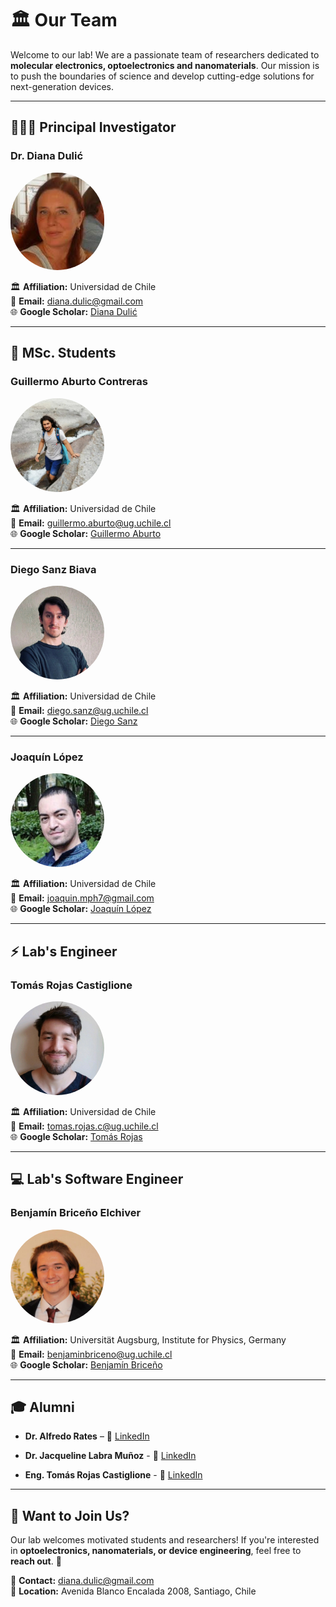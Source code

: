 # 🏛 Our Team

Welcome to our lab! We are a passionate team of researchers dedicated to **molecular electronics, optoelectronics and nanomaterials**. Our mission is to push the boundaries of science and develop cutting-edge solutions for next-generation devices.

---

## 👩🏼‍🔬 Principal Investigator

### **Dr. Diana Dulić**  
<img src="images/people/diana-dulic.png" width="150px" style="border-radius: 100px;">

🏛 **Affiliation:** Universidad de Chile  
📧 **Email:** [diana.dulic@gmail.com](mailto:diana.dulic@gmail.com)  
🌐 **Google Scholar:** [Diana Dulić](https://scholar.google.com/citations?user=6PJLDzkAAAAJ&hl=en)  

---

## 🔬 MSc. Students

### **Guillermo Aburto Contreras**  
<img src="images/people/guillermo-aburto.jpg" width="150px" style="border-radius: 100px;">  

🏛 **Affiliation:** Universidad de Chile  
📧 **Email:** [guillermo.aburto@ug.uchile.cl](mailto:guillermo.aburto@ug.uchile.cl)  
🌐 **Google Scholar:** [Guillermo Aburto](#)  

---

### **Diego Sanz Biava**  
<img src="images/people/diego-sanz.jpg" width="150px" style="border-radius: 100px;">  

🏛 **Affiliation:** Universidad de Chile  
📧 **Email:** [diego.sanz@ug.uchile.cl](mailto:diego.sanz@ug.uchile.cl)  
🌐 **Google Scholar:** [Diego Sanz](#)  

---

### **Joaquín López**  
<img src="images/people/joaquin-lopez.png" width="150px" style="border-radius: 100px;">  

🏛 **Affiliation:** Universidad de Chile  
📧 **Email:** [joaquin.mph7@gmail.com ](mailto:joaquin.mph7@gmail.com )  
🌐 **Google Scholar:** [Joaquín López](#)  

---

## ⚡ Lab's Engineer

### **Tomás Rojas Castiglione**  
<img src="images/people/tomas-rojas-castiglione.jpg" width="150px" style="border-radius: 100px;">  

🏛 **Affiliation:** Universidad de Chile  
📧 **Email:** [tomas.rojas.c@ug.uchile.cl](mailto:tomas.rojas.c@ug.uchile.cl)  
🌐 **Google Scholar:** [Tomás Rojas](https://scholar.google.com/citations?user=I7ZapO8AAAAJ&hl=en)  

---

## 💻 Lab's Software Engineer

### **Benjamín Briceño Elchiver**  
<img src="images/people/benjamin-briceno.jpg" width="150px" style="border-radius: 100px;">  

🏛 **Affiliation:** Universität Augsburg, Institute for Physics, Germany  
📧 **Email:** [benjaminbriceno@ug.uchile.cl](mailto:benjaminbriceno@ug.uchile.cl)  
🌐 **Google Scholar:** [Benjamín Briceño](#)  

---

## 🎓 Alumni

- **Dr. Alfredo Rates** – 🔗 [LinkedIn](https://www.linkedin.com/in/alfredorates/)  

- **Dr. Jacqueline Labra Muñoz** - 🔗 [LinkedIn](https://www.linkedin.com/in/jacqueline-labra-munoz/)  

- **Eng. Tomás Rojas Castiglione** - 🔗 [LinkedIn](https://www.linkedin.com/in/tom%C3%A1s-rojas-castiglione/)  

---

## 🎯 Want to Join Us?  
Our lab welcomes motivated students and researchers! If you're interested in **optoelectronics, nanomaterials, or device engineering**, feel free to **reach out**. 🚀  

📩 **Contact:** [diana.dulic@gmail.com](mailto:diana.dulic@gmail.com)   
📍 **Location:** Avenida Blanco Encalada 2008, Santiago, Chile
